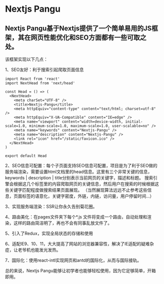 # Nextjs Pangu

## Nextjs Pangu基于Nextjs提供了一个简单易用的JS框架，其在网页性能优化和SEO方面都有一些可取之处。

该框架实现以下几点：

1、SEO友好：利于搜索引起爬取页面信息

```
import React from 'react'
import NextHead from 'next/head'

const Head = () => (
  <NextHead>
    <meta charSet="UTF-8" />
    <title>Nextjs-Pangu</title>
    <meta httpEquiv="content-type" content="text/html; charset=utf-8" />
    <meta httpEquiv="X-UA-Compatible" content="IE=edge" />
    <meta name="viewport" content="width=device-width, initial-scale=1.0, minimum-scale=1.0, maximum-scale=1.0, user-scalable=no" />
    <meta name="keywords" content="Nextjs-Pangu" />
    <meta name="description" content="Nextjs-Pangu" />
    <link rel="icon" href="/static/favicon.ico" />
  </NextHead>
)

export default Head

```
2、SEO信息可配置：每个子页面支持SEO信息可配置，项目是为了利于SEO做的服务端渲染，需要设置html文档里的head信息。这里有三个非常关键的信息，keywords | description | title分别表示当前网页的关键字，描述和标题。
搜索引擎会根据这几个标签里的内容爬取网页的关键信息，然后用户在搜索的时候根据这些关键字匹配程度做搜索结果页面展现。
（当然展现算法远远不止参考这些信息，页面标签的语意化，关键字密度，外链，内链，访问量，用户停留时间...）

3、实现服务端渲染：SSR让你永久告别菊花圈。

4、路由美化：在pages文件夹下每个*.js 文件将变成一个路由，自动处理和渲染，这样的路由简洁明了，再也不会有同事乱放文件了。

5、引入了Redux，实现全局状态的存储和使用

6、适配IE9、10、11，大大提高了网站的浏览器兼容性，解决了IE适配的疑难杂症，让老爷机也能发光发热。

7、国际化：使用react-intl实现网页和antd的国际化，从而与国际接轨。

总的来说，Nextjs Pangu能够让初学者也能够轻松使用，因为它足够简单，开箱即用。
